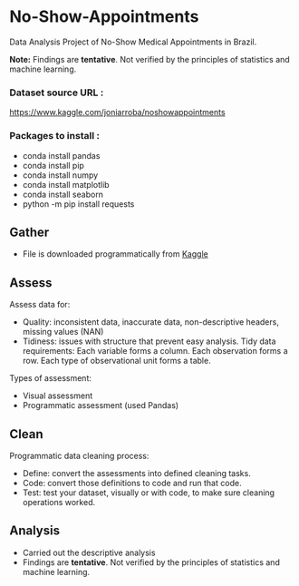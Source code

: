# No-Show-Appointments

Data Analysis Project of No-Show Medical Appointments in Brazil.

**Note:** Findings are **tentative**. Not verified by the principles of statistics and machine learning.

### Dataset source URL : 
https://www.kaggle.com/joniarroba/noshowappointments

### Packages to install :
- conda install pandas
- conda install pip
- conda install numpy
- conda install matplotlib    
- conda install seaborn
- python -m pip install requests

## Gather
- File is downloaded programmatically from [Kaggle](https://www.kaggle.com/joniarroba/noshowappointments) 

## Assess
Assess data for:
- Quality: inconsistent data, inaccurate data, non-descriptive headers, missing values (NAN)
- Tidiness: issues with structure that prevent easy analysis. Tidy data requirements: Each variable forms a column. Each observation forms a row. Each type of observational unit forms a table.

Types of assessment:
- Visual assessment
- Programmatic assessment (used Pandas)

## Clean
Programmatic data cleaning process:
- Define: convert the assessments into defined cleaning tasks.
- Code: convert those definitions to code and run that code.
- Test: test your dataset, visually or with code, to make sure cleaning operations worked.

## Analysis
- Carried out the descriptive analysis
- Findings are **tentative**. Not verified by the principles of statistics and machine learning.
